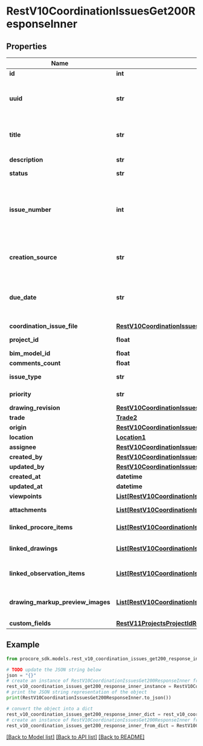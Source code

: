 # RestV10CoordinationIssuesGet200ResponseInner


## Properties

Name | Type | Description | Notes
------------ | ------------- | ------------- | -------------
**id** | **int** | ID | [optional] 
**uuid** | **str** | Unique identifier for the issue. This is auto-generated attribute if not provided during issue creation. | [optional] 
**title** | **str** | Coordination Issue title. The title can have a maximum of 80 characters. | [optional] 
**description** | **str** | Coordination Issue description. | [optional] 
**status** | **str** | Status of the issue. | [optional] 
**issue_number** | **int** | Issue Number. A number that can be referred by users to easily identify an issue. Issue number starts from 1 for each project, and is unique per project | [optional] 
**creation_source** | **str** | Coordination Issue can be created from Procore app or a plugin i.e. a source | [optional] 
**due_date** | **str** | Due date of the Coordination Issue. Accepted date formats are \&quot;yyyy-mm-dd\&quot; and \&quot;yyyymmdd\&quot; | [optional] 
**coordination_issue_file** | [**RestV10CoordinationIssuesGet200ResponseInnerAllOfCoordinationIssueFile**](RestV10CoordinationIssuesGet200ResponseInnerAllOfCoordinationIssueFile.md) |  | [optional] 
**project_id** | **float** | Unique identifier for the project. | [optional] 
**bim_model_id** | **float** | Model ID | [optional] 
**comments_count** | **float** | Count of comments | [optional] 
**issue_type** | **str** | Issue type of the Coordination Issue | [optional] 
**priority** | **str** | Priority of the Coordination Issue | [optional] 
**drawing_revision** | [**RestV10CoordinationIssuesGet200ResponseInnerAllOfDrawingRevision**](RestV10CoordinationIssuesGet200ResponseInnerAllOfDrawingRevision.md) |  | [optional] 
**trade** | [**Trade2**](Trade2.md) |  | [optional] 
**origin** | [**RestV10CoordinationIssuesGet200ResponseInnerAllOfOrigin**](RestV10CoordinationIssuesGet200ResponseInnerAllOfOrigin.md) |  | [optional] 
**location** | [**Location1**](Location1.md) |  | [optional] 
**assignee** | [**RestV10CoordinationIssuesGet200ResponseInnerAllOfAssignee**](RestV10CoordinationIssuesGet200ResponseInnerAllOfAssignee.md) |  | [optional] 
**created_by** | [**RestV10CoordinationIssuesGet200ResponseInnerAllOfAssignee**](RestV10CoordinationIssuesGet200ResponseInnerAllOfAssignee.md) |  | [optional] 
**updated_by** | [**RestV10CoordinationIssuesGet200ResponseInnerAllOfAssignee**](RestV10CoordinationIssuesGet200ResponseInnerAllOfAssignee.md) |  | [optional] 
**created_at** | **datetime** | Created date | [optional] 
**updated_at** | **datetime** | Updated date | [optional] 
**viewpoints** | [**List[RestV10CoordinationIssuesGet200ResponseInnerAllOfViewpointsInner]**](RestV10CoordinationIssuesGet200ResponseInnerAllOfViewpointsInner.md) | An array of viewpoints | [optional] 
**attachments** | [**List[RestV10CoordinationIssuesGet200ResponseInnerAllOfAttachmentsInner]**](RestV10CoordinationIssuesGet200ResponseInnerAllOfAttachmentsInner.md) | An array of attachments | [optional] 
**linked_procore_items** | [**List[RestV10CoordinationIssuesGet200ResponseInnerAllOfLinkedProcoreItemsInner]**](RestV10CoordinationIssuesGet200ResponseInnerAllOfLinkedProcoreItemsInner.md) | Procore items linked to Coordination Issue | [optional] 
**linked_drawings** | [**List[RestV10CoordinationIssuesGet200ResponseInnerAllOfLinkedDrawingsInner]**](RestV10CoordinationIssuesGet200ResponseInnerAllOfLinkedDrawingsInner.md) | Details of drawings linked to Coordination Issue | [optional] 
**linked_observation_items** | [**List[RestV10CoordinationIssuesGet200ResponseInnerAllOfLinkedObservationItemsInner]**](RestV10CoordinationIssuesGet200ResponseInnerAllOfLinkedObservationItemsInner.md) | Observation Items linked to Coordination Issue | [optional] 
**drawing_markup_preview_images** | [**List[RestV10CoordinationIssuesGet200ResponseInnerAllOfDrawingMarkupPreviewImagesInner]**](RestV10CoordinationIssuesGet200ResponseInnerAllOfDrawingMarkupPreviewImagesInner.md) | Preview images generated by drawings with Coordination Issue Pin | [optional] 
**custom_fields** | [**RestV11ProjectsProjectIdRecycleBinIncidentsWitnessStatementsGet200ResponseInnerCustomFields**](RestV11ProjectsProjectIdRecycleBinIncidentsWitnessStatementsGet200ResponseInnerCustomFields.md) |  | [optional] 

## Example

```python
from procore_sdk.models.rest_v10_coordination_issues_get200_response_inner import RestV10CoordinationIssuesGet200ResponseInner

# TODO update the JSON string below
json = "{}"
# create an instance of RestV10CoordinationIssuesGet200ResponseInner from a JSON string
rest_v10_coordination_issues_get200_response_inner_instance = RestV10CoordinationIssuesGet200ResponseInner.from_json(json)
# print the JSON string representation of the object
print(RestV10CoordinationIssuesGet200ResponseInner.to_json())

# convert the object into a dict
rest_v10_coordination_issues_get200_response_inner_dict = rest_v10_coordination_issues_get200_response_inner_instance.to_dict()
# create an instance of RestV10CoordinationIssuesGet200ResponseInner from a dict
rest_v10_coordination_issues_get200_response_inner_from_dict = RestV10CoordinationIssuesGet200ResponseInner.from_dict(rest_v10_coordination_issues_get200_response_inner_dict)
```
[[Back to Model list]](../README.md#documentation-for-models) [[Back to API list]](../README.md#documentation-for-api-endpoints) [[Back to README]](../README.md)


